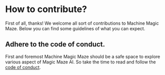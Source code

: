 # How to contribute?
First of all, thanks! We welcome all sort of contributions to Machine Magic Maze. Below you can find some guidelines of what you can expect.

## Adhere to the code of conduct.
First and foremost Machine Magic Maze should be a safe space to explore various aspect of Magic Maze AI. So take the time to read and follow the [code of conduct][coc].

[coc]: https://github.com/machinemagicmaze/design/blob/master/CODE_OF_CONDUCT.md
